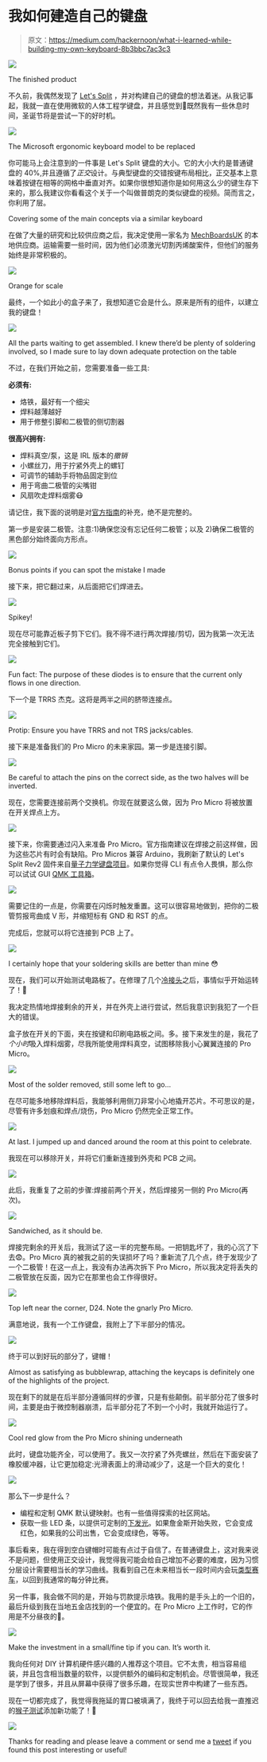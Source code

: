 # 我如何建造自己的键盘

> 原文：<https://medium.com/hackernoon/what-i-learned-while-building-my-own-keyboard-8b3bbc7ac3c3>

![](img/a7f954a29ec1b9fa5beb8057afe130b6.png)

The finished product

不久前，我偶然发现了 [Let's Split](https://github.com/nicinabox/lets-split-guide) ，并对构建自己的键盘的想法着迷。从我记事起，我就一直在使用微软的人体工程学键盘，并且感觉到🎄既然我有一些休息时间，圣诞节将是尝试一下的好时机。

![](img/125d9f001a7717dc65fd4c2b0fe83c0d.png)

The Microsoft ergonomic keyboard model to be replaced

你可能马上会注意到的一件事是 Let's Split 键盘的大小。它的大小大约是普通键盘的 40%,并且遵循了*正交*设计。与典型键盘的交错按键布局相比，正交基本上意味着按键在相等的网格中垂直对齐。如果你很想知道你是如何用这么少的键生存下来的，那么我建议你看看这个关于一个叫做普朗克的类似键盘的视频。简而言之，你利用了层。

Covering some of the main concepts via a similar keyboard

在做了大量的研究和比较供应商之后，我决定使用一家名为 [MechBoardsUK](https://mechboards.co.uk/) 的本地供应商。运输需要一些时间，因为他们必须激光切割丙烯酸案件，但他们的服务始终是非常积极的。

![](img/31cde5bced9946844eead02b602cc412.png)

Orange for scale

最终，一个如此小的盒子来了，我想知道它会是什么。原来是所有的组件，以建立我的键盘！

![](img/b240c68bff797bcd0e8ea428617f1be1.png)

All the parts waiting to get assembled. I knew there’d be plenty of soldering involved, so I made sure to lay down adequate protection on the table

不过，在我们开始之前，您需要准备一些工具:

**必须有:**

*   烙铁，最好有一个细尖
*   焊料越薄越好
*   用于修整引脚和二极管的侧切割器

**很高兴拥有:**

*   焊料真空/泵，这是 IRL 版本的*撤销*
*   小螺丝刀，用于拧紧外壳上的螺钉
*   可调节的辅助手将物品固定到位
*   用于弯曲二极管的尖嘴钳
*   风扇吹走焊料烟雾😷

请记住，我下面的说明是对[官方指南](https://github.com/nicinabox/lets-split-guide)的补充，绝不是完整的。

第一步是安装二极管。注意:1)确保您没有忘记任何二极管；以及 2)确保二极管的黑色部分始终面向方形点。

![](img/b6e7f3d20ea6cc4f3eeb8b271755869d.png)

Bonus points if you can spot the mistake I made

接下来，把它翻过来，从后面把它们焊进去。

![](img/3e7b4dffb1e00ab512295658b447c45b.png)

Spikey!

现在尽可能靠近板子剪下它们。我不得不进行两次焊接/剪切，因为我第一次无法完全接触到它们。

![](img/d58a8639144b1ae8e234bc265267118d.png)

Fun fact: The purpose of these diodes is to ensure that the current only flows in one direction.

下一个是 TRRS 杰克。这将是两半之间的脐带连接点。

![](img/509fb6de9463db390b38fcbe93170924.png)

Protip: Ensure you have TRRS and not TRS jacks/cables.

接下来是准备我们的 Pro Micro 的未来家园。第一步是连接引脚。

![](img/9672318b53173dcac2a503177c75238e.png)

Be careful to attach the pins on the correct side, as the two halves will be inverted.

现在，您需要连接前两个交换机。你现在就要这么做，因为 Pro Micro 将被放置在开关焊点上方。

![](img/efb22b59d98d52f3b79c9ed1f88e8b92.png)

接下来，你需要通过闪入来准备 Pro Micro。官方指南建议在焊接之前这样做，因为这些芯片有时会有缺陷。Pro Micros 兼容 Arduino，我刷新了默认的 Let's Split Rev2 固件来自[量子力学键盘项目](https://github.com/qmk/qmk_firmware)。如果你觉得 CLI 有点令人畏惧，那么你可以试试 GUI [QMK 工具箱](https://github.com/qmk/qmk_toolbox/releases)。

![](img/29761cce9ee4c4c58b6526bcd280b61f.png)

需要记住的一点是，你需要在闪烁时触发重置。这可以很容易地做到，把你的二极管剪报弯曲成 V 形，并缩短标有 GND 和 RST 的点。

完成后，您就可以将它连接到 PCB 上了。

![](img/acb696ff68114c6c9ff21cfd3cd900bf.png)

I certainly hope that your soldering skills are better than mine 😳

现在，我们可以开始测试电路板了。在修理了几个[冷接头](https://learn.adafruit.com/adafruit-guide-excellent-soldering/common-problems)之后，事情似乎开始运转了！🎉

我决定热情地焊接剩余的开关，并在外壳上进行尝试，然后我意识到我犯了一个巨大的错误。

盒子放在开关的下面，夹在按键和印刷电路板之间。多。接下来发生的是，我花了*个小时*吸入焊料烟雾，尽我所能使用焊料真空，试图移除我小心翼翼连接的 Pro Micro。

![](img/1648ea46551f5707dedbd72db760ce11.png)

Most of the solder removed, still some left to go…

在尽可能多地移除焊料后，我能够利用侧刀非常小心地撬开芯片。不可思议的是，尽管有许多划痕和焊点/烧伤，Pro Micro 仍然完全正常工作。

![](img/bb9fd6e3defb180f64c2c8f1ada7cf67.png)

At last. I jumped up and danced around the room at this point to celebrate.

我现在可以移除开关，并将它们重新连接到外壳和 PCB 之间。

![](img/fb1190222f59a50bdb0ca29cea6af53c.png)

此后，我重复了之前的步骤:焊接前两个开关，然后焊接另一侧的 Pro Micro(再次)。

![](img/8fd2ef8cf85d26f61f98e34ac97eaf2a.png)

Sandwiched, as it should be.

焊接完剩余的开关后，我测试了这一半的完整布局。一把钥匙坏了，我的心沉了下去😨。Pro Micro 真的被我之前的失误损坏了吗？重新流了几个点，终于发现少了一个二极管！在这一点上，我没有办法再次拆下 Pro Micro，所以我决定将丢失的二极管放在反面，因为它在那里也会工作得很好。

![](img/2d13981abab9c557fb458a4dc7fa4498.png)

Top left near the corner, D24\. Note the gnarly Pro Micro.

满意地说，我有一个工作键盘，我附上了下半部分的情况。

![](img/3ea94b7ebef5836e704a3f2b5ae87f3a.png)

终于可以到好玩的部分了，键帽！

Almost as satisfying as bubblewrap, attaching the keycaps is definitely one of the highlights of the project.

现在剩下的就是在后半部分遵循同样的步骤，只是有些颠倒。前半部分花了很多时间，主要是由于微控制器崩溃，后半部分花了不到一个小时，我就开始运行了。

![](img/d80f0bcde7fe7a0f40829793a16bb60e.png)

Cool red glow from the Pro Micro shining underneath

此时，键盘功能齐全，可以使用了。我又一次拧紧了外壳螺丝，然后在下面安装了橡胶缓冲器，让它更加稳定:光滑表面上的滑动减少了，这是一个巨大的变化！

![](img/e8cbd85637ecb0591eb793c3fd1ea142.png)

那么下一步是什么？

*   编程和定制 QMK 默认键映射。也有一些值得探索的社区网站。
*   获取一些 LED 条，以提供可定制的[下发光](https://camo.githubusercontent.com/520594ec4d3678bdb9002f1ac4edf827cb6896c8/687474703a2f2f692e696d6775722e636f6d2f714658687575312e6a7067)。如果詹金斯开始失败，它会变成红色，如果我的公司出售，它会变成绿色，等等。

事后看来，我在得到空白键帽时可能有点过于自信了。在普通键盘上，这对我来说不是问题，但使用正交设计，我觉得我可能会给自己增加不必要的难度，因为习惯分层设计需要相当长的学习曲线。我看到自己在未来相当长一段时间内会玩[类型赛车](http://play.typeracer.com/)，以回到我通常的每分钟比赛。

另一件事，我会做不同的是，开始与罚款提示烙铁。我用的是手头上的一个旧的，最后升级到我在当地五金店找到的一个便宜的。在 Pro Micro 上工作时，它的作用是不分昼夜的🤯。

![](img/08b86444256b1569c81cb4da2a7a7d93.png)

Make the investment in a small/fine tip if you can. It’s worth it.

我向任何对 DIY 计算机硬件感兴趣的人推荐这个项目。它不太贵，相当容易组装，并且包含相当数量的软件，以提供额外的编码和定制机会。尽管很简单，我还是学到了很多，并且从屏幕中获得了很多乐趣，在现实世界中构建了一些东西。

现在一切都完成了，我觉得我拖延的胃口被填满了，我终于可以回去给我一直推迟的[猴子测试](https://monkeytest.it)添加新功能了！🙊

![](img/1ee5d59908fe56e85441f32212b34491.png)

Thanks for reading and please leave a comment or send me a [tweet](https://twitter.com/jesperht) if you found this post interesting or useful!